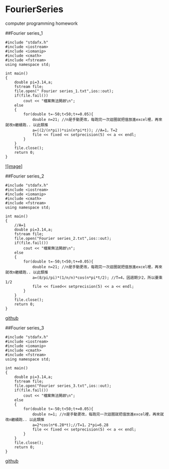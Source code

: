 FourierSeries
=============

computer programming homework

##Fourier series_1

```
#include "stdafx.h"
#include <iostream>
#include <iomanip> 
#include <cmath>
#include <fstream>
using namespace std;

int main()
{
	double pi=3.14,a;
	fstream file;
	file.open(" Fourier series_1.txt",ios::out);
	if(file.fail())
		cout << "檔案無法開啟\n";
	else
	{
		for(double t=-50;t<50;t+=0.05){
			double n=21; //n是手動更改，每跑完一次迴圈就把值放進excel裡，再來就改n繼續跑.. 以此類推
			a=((2/(n*pi))*sin(n*pi*t)); //A=1，T=2
			file << fixed << setprecision(5) << a << endl;
		}
	}
	file.close();
	return 0;
}
```
[![image]](https://github.com/Siang-Wei/FourierSeries/blob/master/Fourier%20series_%E7%AC%AC%E4%B8%80%E9%A1%8C%E6%B3%A2%E5%BD%A2%E5%9C%96.jpg)

##Fourier series_2

```
#include "stdafx.h"
#include <iostream>
#include <iomanip> 
#include <cmath>
#include <fstream>
using namespace std;

int main()
{
	//A=1
	double pi=3.14,a;
	fstream file;
	file.open("Fourier series_2.txt",ios::out);
	if(file.fail())
		cout << "檔案無法開啟\n";
	else
	{
		for(double t=-50;t<50;t+=0.05){
			double n=21; //n是手動更改，每跑完一次迴圈就把值放進excel裡，再來就改n繼續跑.. 以此類推
			a=(8/pi/pi)*(1/n/n)*cos(n*pi*t/2); //T=4，因週期少2，所以要乘1/2
			file << fixed<< setprecision(5) << a << endl;
		}
	}
	file.close();
	return 0;
}
```
[github](https://github.com/Siang-Wei/FourierSeries/blob/master/Fourier%20series_%E7%AC%AC%E4%BA%8C%E9%A1%8C%E6%B3%A2%E5%BD%A2%E5%9C%96.jpg)

##Fourier series_3

```
#include "stdafx.h"
#include <iostream>
#include <iomanip> 
#include <cmath>
#include <fstream>
using namespace std;

int main()
{
	double pi=3.14,a;
	fstream file;
	file.open("Fourier series_3.txt",ios::out);
	if(file.fail())
		cout << "檔案無法開啟\n";
	else
	{
		for(double t=-50;t<50;t+=0.05){
			double n=1; //n是手動更改，每跑完一次迴圈就把值放進excel裡，再來就改n繼續跑.. 以此類推
			a=2*cos(n*6.28*t);//T=1，2*pi=6.28
			file << fixed << setprecision(5) << a << endl;
		}
	}
	file.close();
	return 0;
}
```
[github](https://github.com/Siang-Wei/FourierSeries/blob/master/Fourier%20series_%E7%AC%AC%E4%B8%89%E9%A1%8C%E6%B3%A2%E5%BD%A2%E5%9C%96.jpg)
